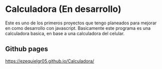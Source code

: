 # Calculadora (En desarrollo)
Este es uno de los primeros proyectos que tengo planeados para mejorar en como desarrollo con javascript. Basicamente
este programa es una calculadora basica, en base a una calculadora del celular. 

## Github pages
https://ezequielgr05.github.io/Calculadora/
